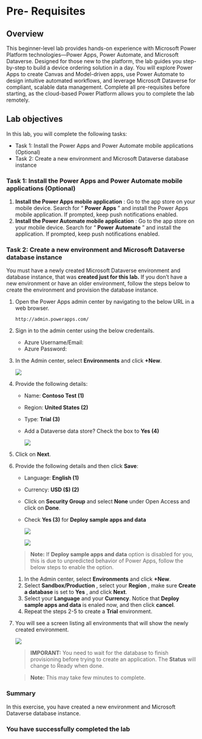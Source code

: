 # Pre- Requisites

## Overview

This beginner-level lab provides hands-on experience with Microsoft Power Platform technologies—Power Apps, Power Automate, and Microsoft Dataverse. Designed for those new to the platform, the lab guides you step-by-step to build a device ordering solution in a day. You will explore Power Apps to create Canvas and Model-driven apps, use Power Automate to design intuitive automated workflows, and leverage Microsoft Dataverse for compliant, scalable data management. Complete all pre-requisites before starting, as the cloud-based Power Platform allows you to complete the lab remotely. 

## Lab objectives

In this lab, you will complete the following tasks:

- Task 1: Install the Power Apps and Power Automate mobile applications (Optional)
- Task 2: Create a new environment and Microsoft Dataverse database instance

### Task 1: Install the Power Apps and Power Automate mobile applications (Optional)

1. **Install the Power Apps mobile application** : Go to the app store on your mobile device. Search for “ **Power**
    **Apps** ” and install the Power Apps mobile application. If prompted, keep push notifications enabled.
2. **Install the Power Automate mobile application** : Go to the app store on your mobile device. Search for “ **Power**
    **Automate** ” and install the application. If prompted, keep push notifications enabled.

### Task 2: Create a new environment and Microsoft Dataverse database instance

You must have a newly created Microsoft Dataverse environment and database instance, that was **created just for this
lab.** If you don’t have a new environment or have an older environment, follow the steps below to create the environment
and provision the database instance.

1. Open the Power Apps admin center by navigating to the below URL in a web browser.

   ```
   http://admin.powerapps.com/
   ```
1. Sign in to the admin center using the below credentails.

    * Azure Username/Email: <inject key="AzureAdUserEmail"></inject> 
    * Azure Password: <inject key="AzureAdUserPassword"></inject>
      
1. In the Admin center, select **Environments** and click **+New**.

   ![](images/pp1.png)
   
1. Provide the following details:

   - Name: **Contoso Test (1)**
   - Region: **United States (2)**
   - Type: **Trial (3)**
   - Add a Dataverse data store? Check the box to **Yes (4)**

      ![](images/pp2.png)

1. Click on **Next**.

1. Provide the following details and then click **Save**:

   - Language: **English (1)**
   - Currency: **USD ($) (2)**
   - Click on **Security Group** and select **None** under Open Access and click on **Done**.
   - Check **Yes (3)** for **Deploy sample apps and data**
  
      ![](images/pp4.png)

      ![](images/pp3.png)
   
   > **Note:** If  **Deploy sample apps and data** option is disabled for you, this is due to unpredicted behavior of Power Apps, follow the below steps to enable the option. 
    1. In the Admin center, select **Environments** and click **+New**.
    2. Select **Sandbox/Production** , select your **Region** , make sure **Create a database** is set to **Yes** , and click **Next**.
    3. Select your **Language** and your **Currency**. Notice that **Deploy sample apps and data** is enaled now, and then click **cancel**.
    4. Repeat the steps 2-5 to create a **Trial** environment.

1. You will see a screen listing all environments that will show the newly created environment.

   ![](images/pp5.png)
   
      > **IMPORANT:** You need to wait for the database to finish provisioning before trying to create an application. The **Status** will change to Ready when done. 

   > **Note:** This may take few minutes to complete.

### Summary

In this exercise, you have created a new environment and Microsoft Dataverse database instance.

### You have successfully completed the lab
